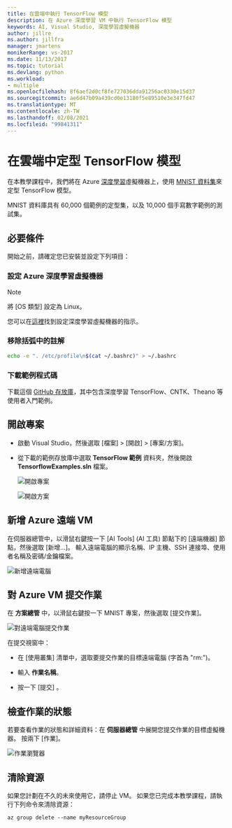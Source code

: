 ```yaml
---
title: 在雲端中執行 TensorFlow 模型
description: 在 Azure 深度學習 VM 中執行 TensorFlow 模型
keywords: AI, Visual Studio, 深度學習虛擬機器
author: jillre
ms.author: jillfra
manager: jmartens
monikerRange: vs-2017
ms.date: 11/13/2017
ms.topic: tutorial
ms.devlang: python
ms.workload:
- multiple
ms.openlocfilehash: 8f6aef2d0cf8fe727036dda91256ac0330e15d37
ms.sourcegitcommit: ae6d47b09a439cd0e13180f5e89510e3e347fd47
ms.translationtype: MT
ms.contentlocale: zh-TW
ms.lasthandoff: 02/08/2021
ms.locfileid: "99841311"
---
```

# <a name="train-a-tensorflow-model-in-the-cloud"></a>在雲端中定型 TensorFlow 模型

在本教學課程中，我們將在 Azure [深度學習](/azure/machine-learning/data-science-virtual-machine/deep-learning-dsvm-overview)虛擬機器上，使用 [MNIST 資料集](http://yann.lecun.com/exdb/mnist/)來定型 TensorFlow 模型。

MNIST 資料庫具有 60,000 個範例的定型集，以及 10,000 個手寫數字範例的測試集。

## <a name="prerequisites"></a>必要條件
開始之前，請確定您已安裝並設定下列項目：

### <a name="setup-azure-deep-learning-virtual-machine"></a>設定 Azure 深度學習虛擬機器

> [!NOTE]
> 將 [OS 類型] 設定為 Linux。

您可以在[這裡](/azure/machine-learning/data-science-virtual-machine/provision-deep-learning-dsvm)找到設定深度學習虛擬機器的指示。

### <a name="remove-comment-in-parens"></a>移除括弧中的註解

```bash
echo -e ". /etc/profile\n$(cat ~/.bashrc)" > ~/.bashrc
```

### <a name="download-sample-code"></a>下載範例程式碼

下載這個 [GitHub 存放庫](https://github.com/Microsoft/samples-for-ai)，其中包含深度學習 TensorFlow、CNTK、Theano 等使用者入門範例。

## <a name="open-project"></a>開啟專案

- 啟動 Visual Studio，然後選取 [檔案] > [開啟] > [專案/方案]。

- 從下載的範例存放庫中選取 **TensorFlow 範例** 資料夾，然後開啟 **TensorflowExamples.sln** 檔案。

   ![開啟專案](media/tensorflow-local/open-project.png)

   ![開啟方案](media/tensorflow-local/open-solution.png)

## <a name="add-azure-remote-vm"></a>新增 Azure 遠端 VM

在伺服器總管中，以滑鼠右鍵按一下 [AI Tools] (AI 工具) 節點下的 [遠端機器] 節點，然後選取 [新增…]。 輸入遠端電腦的顯示名稱、IP 主機、SSH 連接埠、使用者名稱及密碼/金鑰檔案。

![新增遠端電腦](media/tensorflow-vm/add-remote-vm.png)

## <a name="submit-job-to-azure-vm"></a>對 Azure VM 提交作業
在 **方案總管** 中，以滑鼠右鍵按一下 MNIST 專案，然後選取 [提交作業]。

![對遠端電腦提交作業](media/tensorflow-vm/job-submission.png)

在提交視窗中：

- 在 [使用叢集] 清單中，選取要提交作業的目標遠端電腦 (字首為 "rm:")。

- 輸入 **作業名稱**。

- 按一下 [提交]  。

## <a name="check-status-of-job"></a>檢查作業的狀態
若要查看作業的狀態和詳細資料：在 **伺服器總管** 中展開您提交作業的目標虛擬機器。 按兩下 [作業]。

![作業瀏覽器](media/tensorflow-vm/job-browser.png)

## <a name="clean-up-resources"></a>清除資源

如果您計劃在不久的未來使用它，請停止 VM。 如果您已完成本教學課程，請執行下列命令來清除資源：

```azurecli-interactive
az group delete --name myResourceGroup
```
